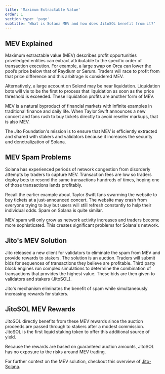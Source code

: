 ```yaml
---
title: 'Maximum Extractable Value'
order: 1
section_type: 'page'
subtitle: 'What is Solana MEV and how does JitoSOL benefit from it?'
---
```


## MEV Explained

Maximum extractable value (MEV) describes profit opportunities priveledged entities can extract attributable to the specific order of transaction execution. For example, a large swap on Orca can lower the pool’s price below that of Raydium or Serum. Traders will race to profit from that price difference and this arbitrage is considered MEV.

Alternatively, a large account on Solend may be near liquidation. Liquidation bots will vie to be the first to process that liquidation as soon as the price threshold is exceeded. These liquidation profits are another form of MEV.

MEV is a natural byproduct of financial markets with infinite examples in traditional finance and daily life. When Taylor Swift announces a new concert and fans rush to buy tickets directly to avoid reseller markups, that is also MEV.

The Jito Foundation's mission is to ensure that MEV is efficiently extracted and shared with stakers and validators because it increases the security and denctralization of Solana. 

## MEV Spam Problems

Solana has experienced periods of network congestion from disorderly attempts by traders to capture MEV. Transaction fees are low so traders deploy bots to resend the same transactions hundreds of times, hoping one of those transactions lands profitably.

Recall the earlier example about Taylor Swift fans swarming the website to buy tickets at a just-announced concert. The website may crash from everyone trying to buy but users will still refresh constantly to help their individual odds. Spam on Solana is quite similar.

MEV spam will only grow as network activity increases and traders become more sophisticated. This creates significant problems for Solana's network.

## Jito's MEV Solution

Jito released a new client for validators to eliminate the spam from MEV and provide rewards to stakers. The solution is an auction. Traders will submit bids for sequences of transactions they believe are profitable. Third party block engines run complex simulations to determine the combination of transactions that provides the highest value. These bids are then given to validators and stakers (JitoSOL).

Jito's mechanism eliminates the benefit of spam while simultaneously increasing rewards for stakers.

## JitoSOL MEV Rewards

JitoSOL directly benefits from these MEV rewards since the auction proceeds are passed through to stakers after a modest commission. JitoSOL is the first liquid staking token to offer this additional source of yield.

Because the rewards are based on guaranteed auction amounts, JitoSOL has no exposure to the risks around MEV trading. 

For further context on the MEV solution, checkout this overview of [Jito-Solana](https://medium.com/p/e1028c53fae1).

